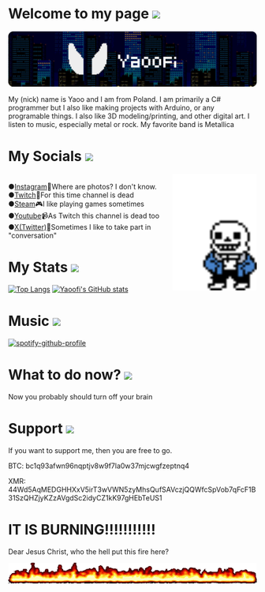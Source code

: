 # Welcome to my page <img src="/README_files/Dark Agent.ico">

![Banner](/README_files/Github_banner.png)

My (nick) name is Yaoo and I am from Poland. I am primarily a C# programmer but I also like making projects with Arduino, or any programable things. I also like 3D modeling/printing, and other digital art. I listen to music, especially metal or rock. My favorite band is Metallica

# My Socials <img src="/README_files/Network Neighborhood.ico">

<img src="/README_files/Sans.gif" align="right" width="170">

<br>●[Instagram](https://www.instagram.com/yaoofi/)📸Where are photos? I don't know. 
<br>●[Twitch](https://www.twitch.tv/yaoofi)🎥For this time channel is dead
<br>●[Steam](https://steamcommunity.com/id/Yaoofi/)🎮I like playing games sometimes
<br>●[Youtube](https://www.youtube.com/@Yaoofi)📹As Twitch this channel is dead too
<br>●[X(Twitter)](https://twitter.com/Yaoofi)📜Sometimes I like to take part in "conversation"

# My Stats <img src="/README_files/Power (Medium).ico">
[![Top Langs](https://github-readme-stats.vercel.app/api/top-langs/?username=Yaoofi&layout=donut)](https://github.com/anuraghazra/github-readme-stats)
[![Yaoofi's GitHub stats](https://github-readme-stats.vercel.app/api?username=Yaoofi)](https://github.com/anuraghazra/github-readme-stats)

# Music <img src="/README_files/Volume.ico">

[![spotify-github-profile](https://spotify-github-profile.vercel.app/api/view?uid=jy30y2moi8dknvo2h68ag3amm&cover_image=false&theme=default&show_offline=true&background_color=121212&interchange=false&bar_color_cover=false&bar_color=ffffff)](https://spotify-github-profile.vercel.app/api/view?uid=jy30y2moi8dknvo2h68ag3amm&redirect=true)

# What to do now? <img src="/README_files/Turn Off Computer (full).ico">
Now you probably should turn off your brain

# Support <img src="/README_files/IR-Port transfer grogress(Red & Green).ico">
If you want to support me, then you are free to go.

BTC: bc1q93afwn96nqptjv8w9f7la0w37mjcwgfzeptnq4

XMR: 44Wd5AqMEDGHHXxV5irT3wVWN5zyMhsQufSAVczjQQWfcSpVob7qFcF1B31SzQHZjyKZzAVgdSc2idyCZ1kK97gHEbTeUS1

# IT IS BURNING!!!!!!!!!!!
Dear Jesus Christ, who the hell put this fire here?

<img src="/README_files/fire02.gif" />
